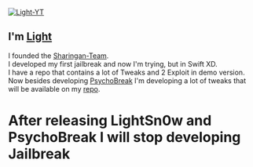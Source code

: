 [![Light-YT](https://raw.githubusercontent.com/Light-YT/Light-YT/master/.gif)](https://repo.sharingan.ml)
## I'm [Light](https://github.com/Light-YT/)
I founded the [Sharingan-Team](https://github.com/Sharingan-Team/).                                                                                                                                                                                                 
I developed my first jailbreak and now I'm trying, but in Swift XD.                                                                                                                                                                             
I have a repo that contains a lot of Tweaks and 2 Exploit in demo version.                                                                                                                                                                                               
Now besides developing [PsychoBreak](https://github.com/Light-YT/PsychoBreak) I'm developing a lot of tweaks that will be available on my [repo](https://repo.sharingan.ml).       
# After releasing LightSn0w and PsychoBreak I will stop developing Jailbreak
